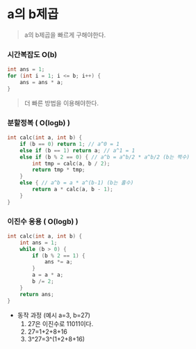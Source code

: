 # a의 b제곱

> a의 b제곱을 빠르게 구해야한다.

### 시간복잡도 O(b)

```c++
int ans = 1;
for (int i = 1; i <= b; i++) {
	ans = ans * a;
}
```

> 더 빠른 방법을 이용해야한다.

### 분할정복 ( O(logb) )

```c++
int calc(int a, int b) {
	if (b == 0) return 1; // a^0 = 1
	else if (b == 1) return a; // a^1 = 1
	else if (b % 2 == 0) { // a^b = a^b/2 * a^b/2 (b는 짝수)
		int tmp = calc(a, b / 2);
		return tmp * tmp;
	}
	else { // a^b = a * a^(b-1) (b는 홀수)
		return a * calc(a, b - 1);
	}
}
```

### 이진수 응용 ( O(logb) )

```c++
int calc(int a, int b) {
	int ans = 1;
	while (b > 0) {
		if (b % 2 == 1) {
			ans *= a;
		}
		a = a * a;
		b /= 2;
	}
	return ans;
}
```

- 동작 과정 (예시 a=3, b=27)
  1. 27은 이진수로 11011이다.
  2. 27=1+2+8+16
  3. 3^27=3^(1+2+8+16)
